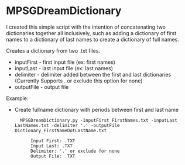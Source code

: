 # MPSGDreamDictionary

I created this simple script with the intention of concatenating two dictionaries together all inclusively, such as adding a dictionary of first names to a dictionary of last names to create a dictionary of full names.

Creates a dictionary from two .txt files.
- inputFirst - first input file (ex: first names)
- inputLast - last input file (ex: last names)
- delimiter - delimiter added between the first and last dictionaries (Currently Supports . or exclude this option for none)
- outputFile - output file

Example:
- Create fullname dictionary with periods between first and last name
    
        MPSGDreamDictionary.py -inputFirst FirstNames.txt -inputLast LastNames.txt -delimiter '.' -outputFile Dictionary_FirstNameDotLastName.txt

            Input First: .TXT
            Input Last: .TXT
            Delimiter: '.' or exclude for none
            Output File: .TXT
